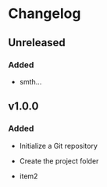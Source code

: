 # Changelog

## Unreleased

### Added

- smth...

## v1.0.0

### Added

- Initialize a Git repository
- Create the project folder

- item2
